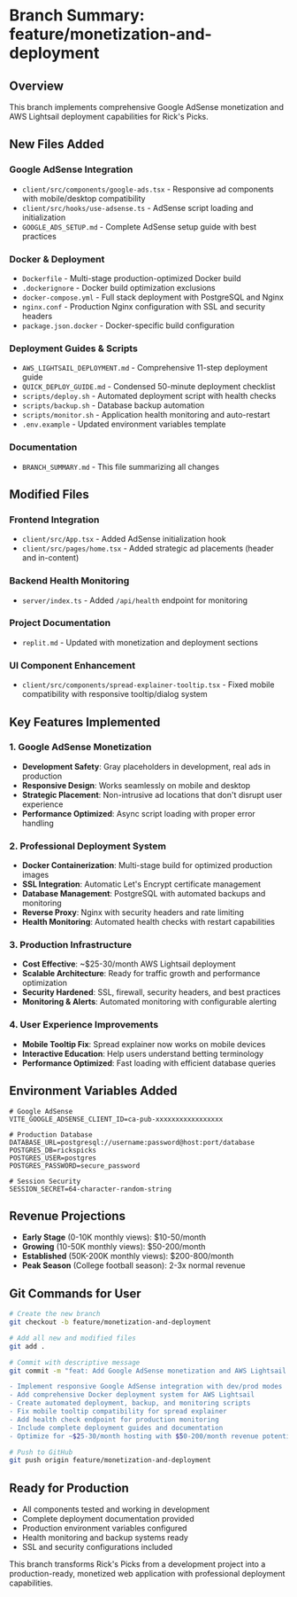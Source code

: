 # Branch Summary: feature/monetization-and-deployment

## Overview
This branch implements comprehensive Google AdSense monetization and AWS Lightsail deployment capabilities for Rick's Picks.

## New Files Added

### Google AdSense Integration
- `client/src/components/google-ads.tsx` - Responsive ad components with mobile/desktop compatibility
- `client/src/hooks/use-adsense.ts` - AdSense script loading and initialization
- `GOOGLE_ADS_SETUP.md` - Complete AdSense setup guide with best practices

### Docker & Deployment
- `Dockerfile` - Multi-stage production-optimized Docker build
- `.dockerignore` - Docker build optimization exclusions
- `docker-compose.yml` - Full stack deployment with PostgreSQL and Nginx
- `nginx.conf` - Production Nginx configuration with SSL and security headers
- `package.json.docker` - Docker-specific build configuration

### Deployment Guides & Scripts
- `AWS_LIGHTSAIL_DEPLOYMENT.md` - Comprehensive 11-step deployment guide
- `QUICK_DEPLOY_GUIDE.md` - Condensed 50-minute deployment checklist
- `scripts/deploy.sh` - Automated deployment script with health checks
- `scripts/backup.sh` - Database backup automation
- `scripts/monitor.sh` - Application health monitoring and auto-restart
- `.env.example` - Updated environment variables template

### Documentation
- `BRANCH_SUMMARY.md` - This file summarizing all changes

## Modified Files

### Frontend Integration
- `client/src/App.tsx` - Added AdSense initialization hook
- `client/src/pages/home.tsx` - Added strategic ad placements (header and in-content)

### Backend Health Monitoring
- `server/index.ts` - Added `/api/health` endpoint for monitoring

### Project Documentation
- `replit.md` - Updated with monetization and deployment sections

### UI Component Enhancement
- `client/src/components/spread-explainer-tooltip.tsx` - Fixed mobile compatibility with responsive tooltip/dialog system

## Key Features Implemented

### 1. Google AdSense Monetization
- **Development Safety**: Gray placeholders in development, real ads in production
- **Responsive Design**: Works seamlessly on mobile and desktop
- **Strategic Placement**: Non-intrusive ad locations that don't disrupt user experience
- **Performance Optimized**: Async script loading with proper error handling

### 2. Professional Deployment System
- **Docker Containerization**: Multi-stage build for optimized production images
- **SSL Integration**: Automatic Let's Encrypt certificate management
- **Database Management**: PostgreSQL with automated backups and monitoring
- **Reverse Proxy**: Nginx with security headers and rate limiting
- **Health Monitoring**: Automated health checks with restart capabilities

### 3. Production Infrastructure
- **Cost Effective**: ~$25-30/month AWS Lightsail deployment
- **Scalable Architecture**: Ready for traffic growth and performance optimization
- **Security Hardened**: SSL, firewall, security headers, and best practices
- **Monitoring & Alerts**: Automated monitoring with configurable alerting

### 4. User Experience Improvements
- **Mobile Tooltip Fix**: Spread explainer now works on mobile devices
- **Interactive Education**: Help users understand betting terminology
- **Performance Optimized**: Fast loading with efficient database queries

## Environment Variables Added
```env
# Google AdSense
VITE_GOOGLE_ADSENSE_CLIENT_ID=ca-pub-xxxxxxxxxxxxxxxxx

# Production Database
DATABASE_URL=postgresql://username:password@host:port/database
POSTGRES_DB=rickspicks
POSTGRES_USER=postgres
POSTGRES_PASSWORD=secure_password

# Session Security
SESSION_SECRET=64-character-random-string
```

## Revenue Projections
- **Early Stage** (0-10K monthly views): $10-50/month
- **Growing** (10-50K monthly views): $50-200/month  
- **Established** (50K-200K monthly views): $200-800/month
- **Peak Season** (College football season): 2-3x normal revenue

## Git Commands for User

```bash
# Create the new branch
git checkout -b feature/monetization-and-deployment

# Add all new and modified files
git add .

# Commit with descriptive message
git commit -m "feat: Add Google AdSense monetization and AWS Lightsail deployment

- Implement responsive Google AdSense integration with dev/prod modes
- Add comprehensive Docker deployment system for AWS Lightsail
- Create automated deployment, backup, and monitoring scripts
- Fix mobile tooltip compatibility for spread explainer
- Add health check endpoint for production monitoring
- Include complete deployment guides and documentation
- Optimize for ~$25-30/month hosting with $50-200/month revenue potential"

# Push to GitHub
git push origin feature/monetization-and-deployment
```

## Ready for Production
- All components tested and working in development
- Complete deployment documentation provided
- Production environment variables configured
- Health monitoring and backup systems ready
- SSL and security configurations included

This branch transforms Rick's Picks from a development project into a production-ready, monetized web application with professional deployment capabilities.